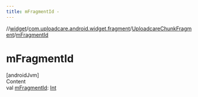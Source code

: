 ```yaml
---
title: mFragmentId -
---
```

//[widget](../../index.md)/[com.uploadcare.android.widget.fragment](../index.md)/[UploadcareChunkFragment](index.md)/[mFragmentId](m-fragment-id.md)



# mFragmentId  
[androidJvm]  
Content  
val [mFragmentId](m-fragment-id.md): [Int](https://kotlinlang.org/api/latest/jvm/stdlib/kotlin/-int/index.html)  



